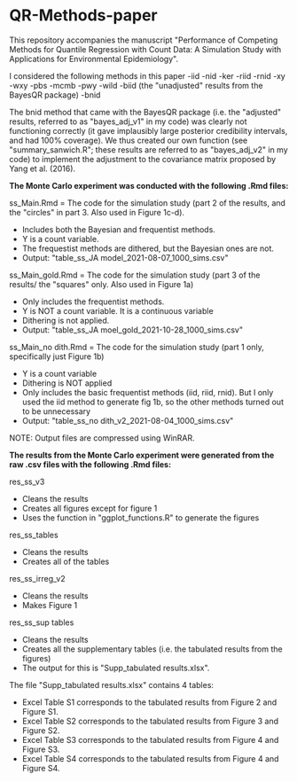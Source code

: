 # QR-Methods-paper
This repository accompanies the manuscript "Performance of Competing Methods for Quantile Regression with Count Data: A Simulation Study with Applications for Environmental Epidemiology".

I considered the following methods in this paper
-iid
-nid
-ker
-riid
-rnid
-xy
-wxy
-pbs
-mcmb
-pwy
-wild
-biid (the "unadjusted" results from the BayesQR package)
-bnid 

The bnid method that came with the BayesQR package (i.e. the "adjusted" results, referred to as "bayes_adj_v1" in my code) was clearly not functioning correctly (it gave implausibly large posterior credibility intervals, and had 100% coverage). We thus created our own function (see "summary_sanwich.R"; these results are referred to as "bayes_adj_v2" in my code) to implement the adjustment to the covariance matrix proposed by Yang et al. (2016). 


**The Monte Carlo experiment was conducted with the following .Rmd files:**

ss_Main.Rmd = The code for the simulation study (part 2 of the results, and the "circles" in part 3. Also used in Figure 1c-d). 
- Includes both the Bayesian and frequentist methods.
- Y is a count variable. 
- The frequestist methods are dithered, but the Bayesian ones are not. 
- Output: "table_ss_JA model_2021-08-07_1000_sims.csv"

ss_Main_gold.Rmd = The code for the simulation study (part 3 of the results/ the "squares" only. Also used in Figure 1a)
- Only includes the frequentist methods.
- Y is NOT a count variable. It is a continuous variable
- Dithering is not applied. 
- Output: "table_ss_JA moel_gold_2021-10-28_1000_sims.csv"

ss_Main_no dith.Rmd = The code for the simulation study (part 1 only, specifically just Figure 1b)
- Y is a count variable
- Dithering is NOT applied
- Only includes the basic frequentist methods (iid, riid, rnid). But I only used the iid method to generate fig 1b, so the other methods turned out to be unnecessary
- Output: "table_ss_no dith_v2_2021-08-04_1000_sims.csv"

NOTE: Output files are compressed using WinRAR. 


**The results from the Monte Carlo experiment were generated from the raw .csv files with the following .Rmd files:**

res_ss_v3
- Cleans the results
- Creates all figures except for figure 1 
- Uses the function in "ggplot_functions.R" to generate the figures

res_ss_tables
- Cleans the results
- Creates all of the tables

res_ss_irreg_v2
- Cleans the results
- Makes Figure 1

res_ss_sup tables
- Cleans the results
- Creates all the supplementary tables (i.e. the tabulated results from the figures)
- The output for this is "Supp_tabulated results.xlsx". 

The file "Supp_tabulated results.xlsx" contains 4 tables:
- Excel Table S1 corresponds to the tabulated results from Figure 2 and Figure S1. 
- Excel Table S2 corresponds to the tabulated results from Figure 3 and Figure S2.
- Excel Table S3 corresponds to the tabulated results from Figure 4 and Figure S3.  
- Excel Table S4 corresponds to the tabulated results from Figure 4 and Figure S4. 
